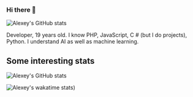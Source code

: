 ### Hi there 👋



![Alexey's GitHub stats](https://github-readme-stats.vercel.app/api?username=pnsrc&show_icons=true&theme=tokyonight)

Developer, 19 years old. I know PHP, JavaScript, C # (but I do projects), Python. I understand AI as well as machine learning.

## Some interesting stats
![Alexey's GitHub stats](https://github-readme-stats.vercel.app/api/top-langs/?username=pnsrc&langs_count=10&theme=tokyonight)

![Alexey's wakatime stats](https://github-readme-stats.vercel.app/api/wakatime?username=pnsrc&theme=tokyonight))

